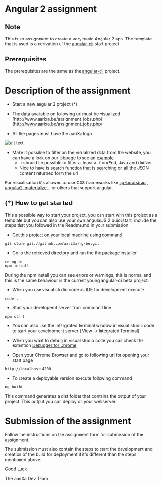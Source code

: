 # Angular 2 assignment

## Note
This is an assignment to create a very basic Angular 2 app. The template that is used is a derivation of the [angular-cli](https://github.com/angular/angular-cli) start project 

## Prerequisites
The prerequisites are the same as the [angular-cli](https://github.com/angular/angular-cli) project.  

# Description of the assignment

* Start a new angular 2 project (*)

* The data available on following url must be visualized
  [http://www.aarixa.be/assignment_jobs.php](http://www.aarixa.be/assignment_jobs.php)
  
* All the pages must have the aariXa logo

![alt text](http://www.aarixa.be/wp-content/uploads/2016/05/aariXa.png "Logo aariXa")


* Make it possible to filter on the visualized data from the website, you can have a look on our jobpage to see an [example](http://www.aarixa.be/jobs/)
  * It should be possible to filter at least at frontEnd, Java and dotNet
  * Nice to have is search function that is searching on all the JSON content returned form the url

For visualisation it's allowed to use CSS frameworks like [ng-bootstrap](https://github.com/ng-bootstrap/ng-bootstrap) , [angular2-materialize](https://www.npmjs.com/package/angular2-materialize),.. or others that support angular.


## (*) How to get started 
This a possible way to start your project, you can start with this project as a template but you can also use your own angularJS 2 quickstart, include the steps that you followed in the Readme.md in your submission

* Get this project on your local machine using command
``` dos
git clone git://github.com/aariXa/ng-be.git
```

* Go to the retrieved directory and run the the package installer
``` dos
cd ng-be
npm install
```
During the npm install you can see errors or warnings, this is normal and this is the same behaviour in the current young angular-cli beta project.


* When you use visual studio code as IDE for development execute
``` dos
code .
```

* Start your developemt server from command line
``` dos
npm start
```

* You can also use the intergrated terminal window in visual studio code to start your development server ( View -> Integrated Terminal)
* When you want to debug in visual studio code you can check the extention [Debugger for Chrome](https://code.visualstudio.com/blogs/2016/02/23/introducing-chrome-debugger-for-vs-code)

* Open your Chrome Browser and go to following url for opening your start page 
``` dos
http://localhost:4200
```

* To create a deployable version execute following command 
``` dos
ng build
```
This command generates a dist folder that contains the output of your project. This output you can deploy on your webserver.
 
# Submission of the assignment
Follow the instructions on the assignment form for submission of the assignment.

The submission must also contain the steps to start the development and creation of the build for deployment if it's different than the steps mentioned above.

Good Luck

The aariXa Dev Team
